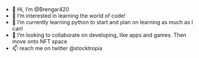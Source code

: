 - 👋 Hi, I’m @Brengar420
- 👀 I’m interested in learning the world of code!
- 🌱 I’m currently learning python to start and plan on learning as much as I can!
- 💞️ I’m looking to collaborate on developing, like apps and games. Then move onto NFT space
- 📫 reach me on twitter @stocktropia

<!---
Brengar420/Brengar420 is a ✨ special ✨ repository because its `README.md` (this file) appears on your GitHub profile.
You can click the Preview link to take a look at your changes.
--->
